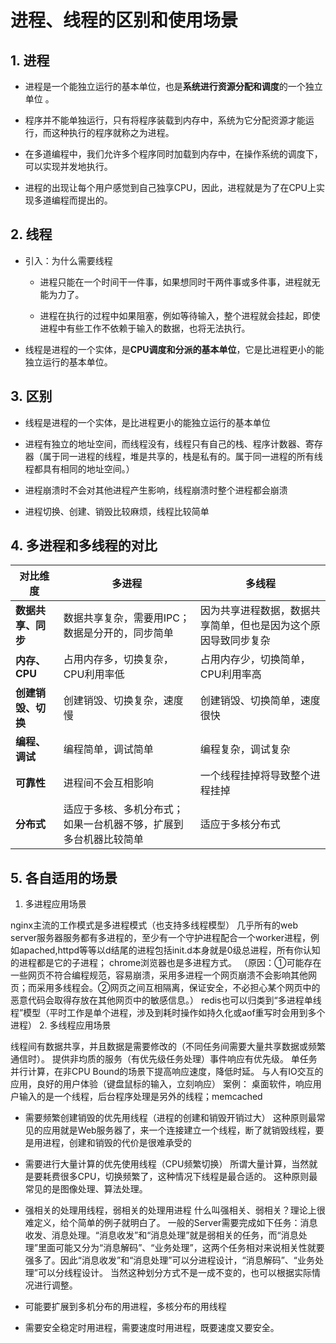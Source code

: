 # **进程、线程的区别和使用场景**  
## 1. 进程  
* 进程是一个能独立运行的基本单位，也是**系统进行资源分配和调度**的一个独立单位 。  

* 程序并不能单独运行，只有将程序装载到内存中，系统为它分配资源才能运行，而这种执行的程序就称之为进程。  

* 在多道编程中，我们允许多个程序同时加载到内存中，在操作系统的调度下，可以实现并发地执行。  

* 进程的出现让每个用户感觉到自己独享CPU，因此，进程就是为了在CPU上实现多道编程而提出的。  

## 2. 线程  
* 引入：为什么需要线程  

    * 进程只能在一个时间干一件事，如果想同时干两件事或多件事，进程就无能为力了。  

    * 进程在执行的过程中如果阻塞，例如等待输入，整个进程就会挂起，即使进程中有些工作不依赖于输入的数据，也将无法执行。  

* 线程是进程的一个实体，是**CPU调度和分派的基本单位**，它是比进程更小的能独立运行的基本单位。  

## 3. 区别  
* 线程是进程的一个实体，是比进程更小的能独立运行的基本单位  

* 进程有独立的地址空间，而线程没有，线程只有自己的栈、程序计数器、寄存器（属于同一进程的线程，堆是共享的，栈是私有的。属于同一进程的所有线程都具有相同的地址空间。）  

* 进程崩溃时不会对其他进程产生影响，线程崩溃时整个进程都会崩溃  

* 进程切换、创建、销毁比较麻烦，线程比较简单  


## 4. 多进程和多线程的对比
 | **对比维度** |**多进程**|  	**多线程**
 |-------------|----------|----------
 |**数据共享、同步**|	数据共享复杂，需要用IPC；数据是分开的，同步简单|	因为共享进程数据，数据共享简单，但也是因为这个原因导致同步复杂  
 |**内存、CPU**|	占用内存多，切换复杂，CPU利用率低|	占用内存少，切换简单，CPU利用率高  
 |**创建销毁、切换**|	创建销毁、切换复杂，速度慢|	创建销毁、切换简单，速度很快  
 |**编程、调试**|	编程简单，调试简单|	编程复杂，调试复杂  
 |**可靠性**|	进程间不会互相影响|	一个线程挂掉将导致整个进程挂掉  
 |**分布式**|	适应于多核、多机分布式；如果一台机器不够，扩展到多台机器比较简单|	适应于多核分布式  
 
 ## 5. 各自适用的场景
1. 多进程应用场景

nginx主流的工作模式是多进程模式（也支持多线程模型）
几乎所有的web server服务器服务都有多进程的，至少有一个守护进程配合一个worker进程，例如apached,httpd等等以d结尾的进程包括init.d本身就是0级总进程，所有你认知的进程都是它的子进程；
chrome浏览器也是多进程方式。 （原因：①可能存在一些网页不符合编程规范，容易崩溃，采用多进程一个网页崩溃不会影响其他网页；而采用多线程会。②网页之间互相隔离，保证安全，不必担心某个网页中的恶意代码会取得存放在其他网页中的敏感信息。）
redis也可以归类到“多进程单线程”模型（平时工作是单个进程，涉及到耗时操作如持久化或aof重写时会用到多个进程）
2. 多线程应用场景

线程间有数据共享，并且数据是需要修改的（不同任务间需要大量共享数据或频繁通信时）。
提供非均质的服务（有优先级任务处理）事件响应有优先级。
单任务并行计算，在非CPU Bound的场景下提高响应速度，降低时延。
与人有IO交互的应用，良好的用户体验（键盘鼠标的输入，立刻响应）
案例：
桌面软件，响应用户输入的是一个线程，后台程序处理是另外的线程；memcached
 
* 需要频繁创建销毁的优先用线程（进程的创建和销毁开销过大）
这种原则最常见的应用就是Web服务器了，来一个连接建立一个线程，断了就销毁线程，要是用进程，创建和销毁的代价是很难承受的

* 需要进行大量计算的优先使用线程（CPU频繁切换）
所谓大量计算，当然就是要耗费很多CPU，切换频繁了，这种情况下线程是最合适的。
这种原则最常见的是图像处理、算法处理。

* 强相关的处理用线程，弱相关的处理用进程
什么叫强相关、弱相关？理论上很难定义，给个简单的例子就明白了。
一般的Server需要完成如下任务：消息收发、消息处理。“消息收发”和“消息处理”就是弱相关的任务，而“消息处理”里面可能又分为“消息解码”、“业务处理”，这两个任务相对来说相关性就要强多了。因此“消息收发”和“消息处理”可以分进程设计，“消息解码”、“业务处理”可以分线程设计。
当然这种划分方式不是一成不变的，也可以根据实际情况进行调整。

* 可能要扩展到多机分布的用进程，多核分布的用线程 

* 需要安全稳定时用进程，需要速度时用进程，既要速度又要安全。 
